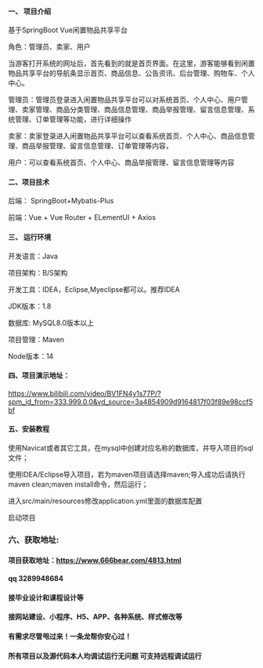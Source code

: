 

#### 一、 项目介绍
基于SpringBoot Vue闲置物品共享平台

角色：管理员、卖家、用户

当游客打开系统的网址后，首先看到的就是首页界面。在这里，游客能够看到闲置物品共享平台的导航条显示首页、商品信息、公告资讯、后台管理、购物车、个人中心。

管理员：管理员登录进入闲置物品共享平台可以对系统首页、个人中心、用户管理、卖家管理、商品分类管理、商品信息管理、商品举报管理、留言信息管理、系统管理、订单管理等功能，进行详细操作

卖家：卖家登录进入闲置物品共享平台可以查看系统首页、个人中心、商品信息管理、商品举报管理、留言信息管理、订单管理等内容，

用户：可以查看系统首页、个人中心、商品举报管理、留言信息管理等内容
#### 二、项目技术
后端： SpringBoot+Mybatis-Plus

前端：Vue + Vue Router + ELementUI + Axios

#### 三、 运行环境
开发语言：Java

项目架构：B/S架构

开发工具：IDEA，Eclipse,Myeclipse都可以。推荐IDEA

JDK版本：1.8

数据库: MySQL8.0版本以上

项目管理：Maven

Node版本：14

#### 四、项目演示地址：

https://www.bilibili.com/video/BV1FN4y1s77P/?spm_id_from=333.999.0.0&vd_source=3a4854909d9164817f03f89e98ccf5bf

#### 五、安装教程
使用Navicat或者其它工具，在mysql中创建对应名称的数据库，并导入项目的sql文件；

使用IDEA/Eclipse导入项目，若为maven项目请选择maven;导入成功后请执行maven clean;maven install命令，然后运行；

进入src/main/resources修改application.yml里面的数据库配置

启动项目


### 六、获取地址:
#### 项目获取地址：https://www.666bear.com/4813.html
#### qq 3289948684
#### 接毕业设计和课程设计等
#### 接网站建设、小程序、H5、APP、各种系统、样式修改等
#### 有需求尽管甩过来！一条龙帮你安心过！
#### 所有项目以及源代码本人均调试运行无问题 可支持远程调试运行





